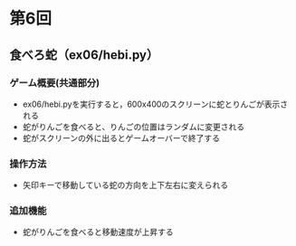 # 第6回
## 食べろ蛇（ex06/hebi.py）
### ゲーム概要(共通部分)
- ex06/hebi.pyを実行すると，600x400のスクリーンに蛇とりんごが表示される
- 蛇がりんごを食べると、りんごの位置はランダムに変更される
- 蛇がスクリーンの外に出るとゲームオーバーで終了する
### 操作方法
- 矢印キーで移動している蛇の方向を上下左右に変えられる
### 追加機能
- 蛇がりんごを食べると移動速度が上昇する